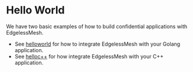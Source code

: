 # Hello World

We have two basic examples of how to build confidential applications with EdgelessMesh.

* See [helloworld](https://github.com/edgelesssys/coordinator/blob/master/samples/helloworld/README.md) for how to integrate EdgelessMesh with your Golang application.
* See [helloc++](https://github.com/edgelesssys/coordinator/blob/master/samples/helloc%2B%2B/README.md) for how integrate EdgelessMesh with your C++ application.
